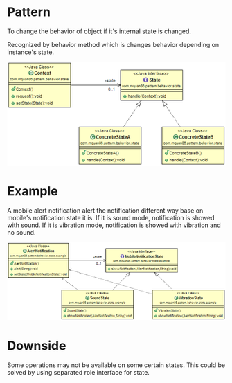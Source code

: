 # Pattern
To change the behavior of object if it's internal state is changed.

Recognized by behavior method which is changes behavior depending on instance's state.

![](../src/main/resources/com/mquan86/pattern/behavior/state/StateDiagram.png)
# Example
A mobile alert notification alert the notification different way base on mobile's notification state it is. If it is sound mode, notification is showed with sound. If it is vibration mode, notification is showed with vibration and no sound. 

![](../src/main/resources/com/mquan86/pattern/behavior/state/example/StateDiagram.png)

# Downside
Some operations may not be available on some certain states. This could be solved by using separated role interface for state.
